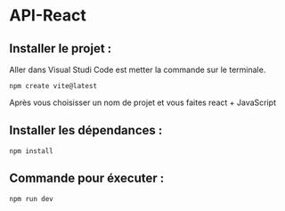 # API-React
## Installer le projet :
Aller dans Visual Studi Code est metter la commande sur le terminale.
```
npm create vite@latest
```
Après vous choisisser un nom de projet et vous faites react + JavaScript

## Installer les dépendances :
```
npm install
```
## Commande pour éxecuter :
```
npm run dev
``` 
